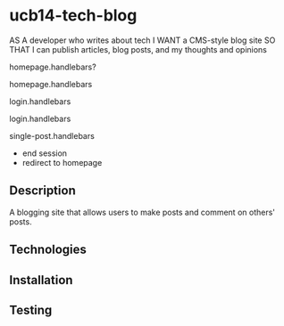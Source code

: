 # ucb14-tech-blog

AS A developer who writes about tech
I WANT a CMS-style blog site
SO THAT I can publish articles, blog posts, and my thoughts and opinions

<!-- GIVEN a CMS-style blog site
WHEN I visit the site for the first time
THEN I am presented with the homepage, which includes existing blog posts if any have been posted; navigation links for the homepage and the dashboard; and the option to log in -->
homepage.handlebars?


<!-- WHEN I click on the homepage option
THEN I am taken to the homepage -->
homepage.handlebars

<!-- WHEN I click on any other links in the navigation
THEN I am prompted to either sign up or sign in -->
login.handlebars

<!-- WHEN I choose to sign up
THEN I am prompted to create a username and password -->
login.handlebars

<!-- WHEN I click on the sign-up button
THEN my user credentials are saved and I am logged into the site -->

<!-- WHEN I revisit the site at a later time and choose to sign in
THEN I am prompted to enter my username and password

WHEN I am signed in to the site
THEN I see navigation links for the homepage, the dashboard, and the option to log out

WHEN I click on the homepage option in the navigation
THEN I am taken to the homepage and presented with existing blog posts that include the post title and the date created -->

<!-- WHEN I click on an existing blog post
THEN I am presented with the post title, contents, post creator’s username, and date created for that post and have the option to leave a comment -->
single-post.handlebars

<!-- WHEN I enter a comment and click on the submit button while signed in
THEN the comment is saved and the post is updated to display the comment, the comment creator’s username, and the date created

WHEN I click on the dashboard option in the navigation
THEN I am taken to the dashboard and presented with any blog posts I have already created and the option to add a new blog post

WHEN I click on the button to add a new blog post
THEN I am prompted to enter both a title and contents for my blog post

WHEN I click on the button to create a new blog post
THEN the title and contents of my post are saved and I am taken back to an updated dashboard with my new blog post -->

<!-- WHEN I click on one of my existing posts in the dashboard
THEN I am able to delete or update my post and taken back to an updated dashboard -->

<!-- WHEN I click on the logout option in the navigation
THEN I am signed out of the site -->
- end session
- redirect to homepage

<!-- WHEN I am idle on the site for more than a set time
THEN I am able to view comments but I am prompted to log in again before I can add, update, or delete comments -->

## Description
A blogging site that allows users to make posts and comment on others' posts. 

## Technologies

## Installation

## Testing